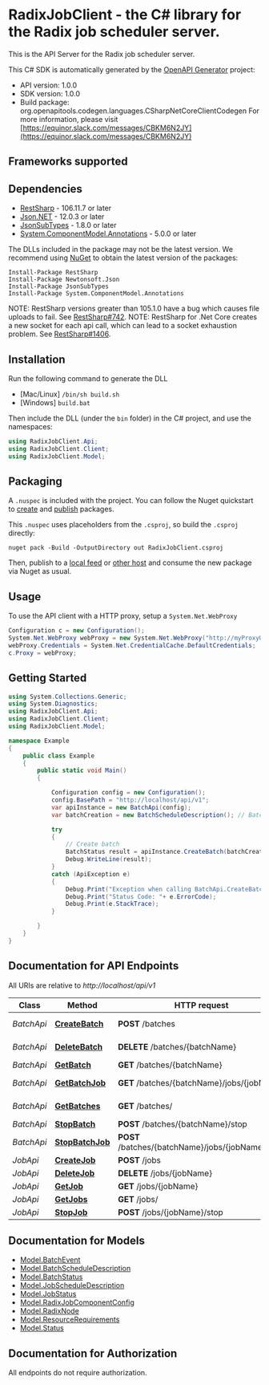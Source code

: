 # RadixJobClient - the C# library for the Radix job scheduler server.

This is the API Server for the Radix job scheduler server.

This C# SDK is automatically generated by the [OpenAPI Generator](https://openapi-generator.tech) project:

- API version: 1.0.0
- SDK version: 1.0.0
- Build package: org.openapitools.codegen.languages.CSharpNetCoreClientCodegen
    For more information, please visit [https://equinor.slack.com/messages/CBKM6N2JY](https://equinor.slack.com/messages/CBKM6N2JY)

<a name="frameworks-supported"></a>
## Frameworks supported

<a name="dependencies"></a>
## Dependencies

- [RestSharp](https://www.nuget.org/packages/RestSharp) - 106.11.7 or later
- [Json.NET](https://www.nuget.org/packages/Newtonsoft.Json/) - 12.0.3 or later
- [JsonSubTypes](https://www.nuget.org/packages/JsonSubTypes/) - 1.8.0 or later
- [System.ComponentModel.Annotations](https://www.nuget.org/packages/System.ComponentModel.Annotations) - 5.0.0 or later

The DLLs included in the package may not be the latest version. We recommend using [NuGet](https://docs.nuget.org/consume/installing-nuget) to obtain the latest version of the packages:
```
Install-Package RestSharp
Install-Package Newtonsoft.Json
Install-Package JsonSubTypes
Install-Package System.ComponentModel.Annotations
```

NOTE: RestSharp versions greater than 105.1.0 have a bug which causes file uploads to fail. See [RestSharp#742](https://github.com/restsharp/RestSharp/issues/742).
NOTE: RestSharp for .Net Core creates a new socket for each api call, which can lead to a socket exhaustion problem. See [RestSharp#1406](https://github.com/restsharp/RestSharp/issues/1406).

<a name="installation"></a>
## Installation
Run the following command to generate the DLL
- [Mac/Linux] `/bin/sh build.sh`
- [Windows] `build.bat`

Then include the DLL (under the `bin` folder) in the C# project, and use the namespaces:
```csharp
using RadixJobClient.Api;
using RadixJobClient.Client;
using RadixJobClient.Model;
```
<a name="packaging"></a>
## Packaging

A `.nuspec` is included with the project. You can follow the Nuget quickstart to [create](https://docs.microsoft.com/en-us/nuget/quickstart/create-and-publish-a-package#create-the-package) and [publish](https://docs.microsoft.com/en-us/nuget/quickstart/create-and-publish-a-package#publish-the-package) packages.

This `.nuspec` uses placeholders from the `.csproj`, so build the `.csproj` directly:

```
nuget pack -Build -OutputDirectory out RadixJobClient.csproj
```

Then, publish to a [local feed](https://docs.microsoft.com/en-us/nuget/hosting-packages/local-feeds) or [other host](https://docs.microsoft.com/en-us/nuget/hosting-packages/overview) and consume the new package via Nuget as usual.

<a name="usage"></a>
## Usage

To use the API client with a HTTP proxy, setup a `System.Net.WebProxy`
```csharp
Configuration c = new Configuration();
System.Net.WebProxy webProxy = new System.Net.WebProxy("http://myProxyUrl:80/");
webProxy.Credentials = System.Net.CredentialCache.DefaultCredentials;
c.Proxy = webProxy;
```

<a name="getting-started"></a>
## Getting Started

```csharp
using System.Collections.Generic;
using System.Diagnostics;
using RadixJobClient.Api;
using RadixJobClient.Client;
using RadixJobClient.Model;

namespace Example
{
    public class Example
    {
        public static void Main()
        {

            Configuration config = new Configuration();
            config.BasePath = "http://localhost/api/v1";
            var apiInstance = new BatchApi(config);
            var batchCreation = new BatchScheduleDescription(); // BatchScheduleDescription | Batch to create

            try
            {
                // Create batch
                BatchStatus result = apiInstance.CreateBatch(batchCreation);
                Debug.WriteLine(result);
            }
            catch (ApiException e)
            {
                Debug.Print("Exception when calling BatchApi.CreateBatch: " + e.Message );
                Debug.Print("Status Code: "+ e.ErrorCode);
                Debug.Print(e.StackTrace);
            }

        }
    }
}
```

<a name="documentation-for-api-endpoints"></a>
## Documentation for API Endpoints

All URIs are relative to *http://localhost/api/v1*

Class | Method | HTTP request | Description
------------ | ------------- | ------------- | -------------
*BatchApi* | [**CreateBatch**](docs/BatchApi.md#createbatch) | **POST** /batches | Create batch
*BatchApi* | [**DeleteBatch**](docs/BatchApi.md#deletebatch) | **DELETE** /batches/{batchName} | Delete batch
*BatchApi* | [**GetBatch**](docs/BatchApi.md#getbatch) | **GET** /batches/{batchName} | Gets batch
*BatchApi* | [**GetBatchJob**](docs/BatchApi.md#getbatchjob) | **GET** /batches/{batchName}/jobs/{jobName} | Gets batch job
*BatchApi* | [**GetBatches**](docs/BatchApi.md#getbatches) | **GET** /batches/ | Gets batches
*BatchApi* | [**StopBatch**](docs/BatchApi.md#stopbatch) | **POST** /batches/{batchName}/stop | Stop batch
*BatchApi* | [**StopBatchJob**](docs/BatchApi.md#stopbatchjob) | **POST** /batches/{batchName}/jobs/{jobName}/stop | Stop batch job
*JobApi* | [**CreateJob**](docs/JobApi.md#createjob) | **POST** /jobs | Create job
*JobApi* | [**DeleteJob**](docs/JobApi.md#deletejob) | **DELETE** /jobs/{jobName} | Delete job
*JobApi* | [**GetJob**](docs/JobApi.md#getjob) | **GET** /jobs/{jobName} | Gets job
*JobApi* | [**GetJobs**](docs/JobApi.md#getjobs) | **GET** /jobs/ | Gets jobs
*JobApi* | [**StopJob**](docs/JobApi.md#stopjob) | **POST** /jobs/{jobName}/stop | Stop job


<a name="documentation-for-models"></a>
## Documentation for Models

 - [Model.BatchEvent](docs/BatchEvent.md)
 - [Model.BatchScheduleDescription](docs/BatchScheduleDescription.md)
 - [Model.BatchStatus](docs/BatchStatus.md)
 - [Model.JobScheduleDescription](docs/JobScheduleDescription.md)
 - [Model.JobStatus](docs/JobStatus.md)
 - [Model.RadixJobComponentConfig](docs/RadixJobComponentConfig.md)
 - [Model.RadixNode](docs/RadixNode.md)
 - [Model.ResourceRequirements](docs/ResourceRequirements.md)
 - [Model.Status](docs/Status.md)


<a name="documentation-for-authorization"></a>
## Documentation for Authorization

All endpoints do not require authorization.
